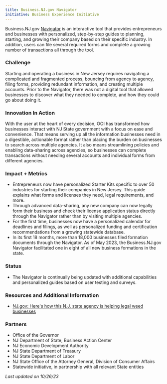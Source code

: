 ```yaml
---
title: Business.NJ.gov Navigator
initiative: Business Experience Initiative
---
```


Business.NJ.gov [Navigator](https://navigator.business.nj.gov/) is an interactive tool that provides entrepreneurs and businesses with personalized, step-by-step guides to planning, starting, and growing their company based on their specific industry. In addition, users can file several required forms and complete a growing number of transactions all through the tool.

### Challenge

Starting and operating a business in New Jersey requires navigating a complicated and fragmented process, bouncing from agency to agency, filing forms, providing redundant information, and creating multiple accounts. Prior to the Navigator, there was not a digital tool that allowed businesses to discover what they needed to complete, and how they could go about doing it.

### Innovation In Action

With the user at the heart of every decision, OOI has transformed how businesses interact with NJ State government with a focus on ease and convenience. That means serving up all the information businesses need in a digestible, actionable format rather than placing the burden on businesses to search across multiple agencies. It also means streamlining policies and enabling data-sharing across agencies, so businesses can complete transactions without needing several accounts and individual forms from different agencies.

### Impact + Metrics

-   Entrepreneurs now have personalized Starter Kits specific to over 50 industries for starting their companies in New Jersey. This guide explains what forms and licenses they need, legal requirements, and more.
-   Through advanced data-sharing, any new company can now legally form their business and check their license application status directly through the Navigator rather than by visiting multiple agencies.
-   For the first time, businesses now have a personalized calendar for deadlines and filings, as well as personalized funding and certification recommendations from a growing statewide database.
-   In its first 18 months, more than 18,000 businesses filed formation documents through the Navigator. As of May 2023, the Business.NJ.gov Navigator facilitated one in eight of all new business formations in the state.

### Status

-   The Navigator is continually being updated with additional capabilities and personalized guides based on user testing and surveys.

### Resources and Additional Information

-   [NJ.gov: Here's how this N.J. state agency is helping legal weed businesses](https://www.nj.gov/governor/news/news/562022/approved/20220127a.shtml)

### Partners

-   Office of the Governor
-   NJ Department of State, Business Action Center
-   NJ Economic Development Authority
-   NJ State Department of Treasury
-   NJ State Department of Labor
-   NJ State Office of the Attorney General, Division of Consumer Affairs
-   Statewide initiative, in partnership with all relevant State entities

*Last updated on 10/26/23*
